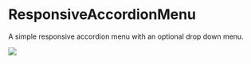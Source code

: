 # ResponsiveAccordionMenu

A simple responsive accordion menu with an optional drop down menu.

<img src="http://kimlarocca.com/images/playground/responsiveAccordionMenu.jpg"/>
